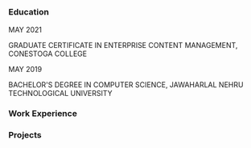 # 

### Education
MAY 2021

GRADUATE CERTIFICATE IN ENTERPRISE CONTENT MANAGEMENT, CONESTOGA COLLEGE

MAY 2019

BACHELOR'S DEGREE IN COMPUTER SCIENCE, JAWAHARLAL NEHRU TECHNOLOGICAL UNIVERSITY

### Work Experience


### Projects
